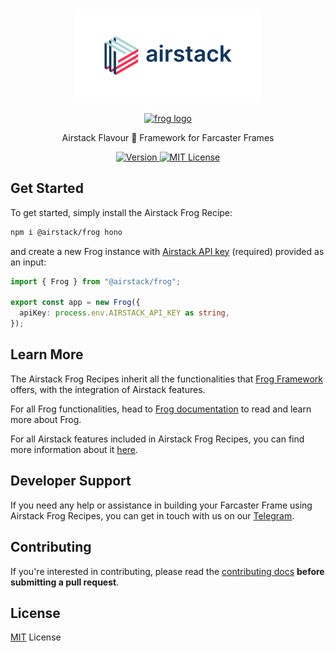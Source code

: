 <br/>

<p align="center">
  <a href="https://airstack.xyz">
    <picture>
      <source media="(prefers-color-scheme: dark)" srcset="./assets/logo-dark.png">
      <img alt="frog logo" src="./assets/logo-light.png" width="auto" height="150">
    </picture>
  </a>
</p>

<p align="center">
  <a href="https://frog.fm">
    <picture>
      <source media="(prefers-color-scheme: dark)" srcset="https://github.com/wevm/frog/blob/main/.github/logo-dark.png">
      <img alt="frog logo" src="https://github.com/wevm/frog/blob/main/.github/logo-light.png" width="auto" height="90">
    </picture>
  </a>
</p>

<p align="center">
  Airstack Flavour 🐸 Framework for Farcaster Frames
<p>

<p align="center">
  <a href="https://www.npmjs.com/package/frog">
    <picture>
      <source media="(prefers-color-scheme: dark)" srcset="https://img.shields.io/npm/v/@airstack/frog?colorA=21262d&colorB=21262d&style=flat">
      <img src="https://img.shields.io/npm/v/@airstack/frog?colorA=f6f8fa&colorB=f6f8fa&style=flat" alt="Version">
    </picture>
  </a>
  <a href="https://github.com/airstack-xyz/airstack-frog-recipes/blob/main/LICENSE">
    <picture>
      <source media="(prefers-color-scheme: dark)" srcset="https://img.shields.io/npm/l/@airstack/frog?colorA=21262d&colorB=21262d&style=flat">
      <img src="https://img.shields.io/npm/l/@airstack/frog?colorA=f6f8fa&colorB=f6f8fa&style=flat" alt="MIT License">
    </picture>
  </a>
</p>

## Get Started

To get started, simply install the Airstack Frog Recipe:

```sh
npm i @airstack/frog hono
```

and create a new Frog instance with [Airstack API key](https://app.airstack.xyz/profile-settings/api-keys) (required) provided as an input:

```ts
import { Frog } from "@airstack/frog";

export const app = new Frog({
  apiKey: process.env.AIRSTACK_API_KEY as string,
});
```

## Learn More

The Airstack Frog Recipes inherit all the functionalities that [Frog Framework](https://frog.fm) offers, with the integration of Airstack features.

For all Frog functionalities, head to [Frog documentation](https://frog.fm/) to read and learn more about Frog.

For all Airstack features included in Airstack Frog Recipes, you can find more information about it [here](https://docs.airstack.xyz/airstack-docs-and-faqs/guides/airstack-frog-recipes).

## Developer Support

If you need any help or assistance in building your Farcaster Frame using Airstack Frog Recipes, you can get in touch with us on our [Telegram](https://t.me/+1k3c2FR7z51mNDRh).

## Contributing

If you're interested in contributing, please read the [contributing docs](/.github/CONTRIBUTING.md) **before submitting a pull request**.

## License

[MIT](/LICENSE) License
